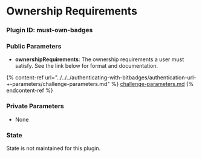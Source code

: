 # Ownership Requirements

### Plugin ID: must-own-badges

### Public Parameters

* **ownershipRequirements**: The ownership requirements a user must satisfy. See the link below for format and documentation.

{% content-ref url="../../../authenticating-with-bitbadges/authentication-url-+-parameters/challenge-parameters.md" %}
[challenge-parameters.md](../../../authenticating-with-bitbadges/authentication-url-+-parameters/challenge-parameters.md)
{% endcontent-ref %}

### Private Parameters

* None

### State

State is not maintained for this plugin.

